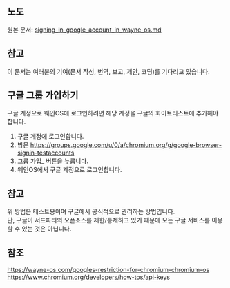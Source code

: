 ## 노토
원본 문서: [signing_in_google_account_in_wayne_os.md](https://github.com/wayne-incorporated/wayne-os/blob/main/docs/en/how-to/signing_in_google_account_in_wayne_os.md)

## 참고
이 문서는 여러분의 기여(문서 작성, 번역, 보고, 제안, 코딩)를 기다리고 있습니다.

## 구글 그룹 가입하기
구글 계정으로 웨인OS에 로그인하려면 해당 계정을 구글의 화이트리스트에 추가해야 합니다.
1. 구글 계정에 로그인합니다.
2. 방문 https://groups.google.com/u/0/a/chromium.org/g/google-browser-signin-testaccounts
3. 그룹 가입_ 버튼을 누릅니다.
4. 웨인OS에서 구글 계정으로 로그인합니다.

## 참고
위 방법은 테스트용이며 구글에서 공식적으로 관리하는 방법입니다. 
<br>
단, 구글이 서드파티의 오픈소스를 제한/통제하고 있기 때문에 모든 구글 서비스를 이용할 수 있는 것은 아닙니다.
<br>

## 참조 
https://wayne-os.com/googles-restriction-for-chromium-chromium-os
<br>
https://www.chromium.org/developers/how-tos/api-keys
